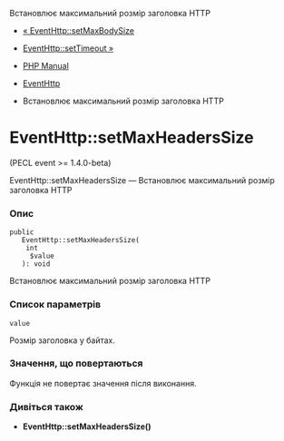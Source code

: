 Встановлює максимальний розмір заголовка HTTP

-   [« EventHttp::setMaxBodySize](eventhttp.setmaxbodysize.html)
    
-   [EventHttp::setTimeout »](eventhttp.settimeout.html)
    
-   [PHP Manual](index.html)
    
-   [EventHttp](class.eventhttp.html)
    
-   Встановлює максимальний розмір заголовка HTTP
    

# EventHttp::setMaxHeadersSize

(PECL event >= 1.4.0-beta)

EventHttp::setMaxHeadersSize — Встановлює максимальний розмір заголовка HTTP

### Опис

```methodsynopsis
public
   EventHttp::setMaxHeadersSize(
    int
     $value
   ): void
```

Встановлює максимальний розмір заголовка HTTP

### Список параметрів

`value`

Розмір заголовка у байтах.

### Значення, що повертаються

Функція не повертає значення після виконання.

### Дивіться також

-   **EventHttp::setMaxHeadersSize()**